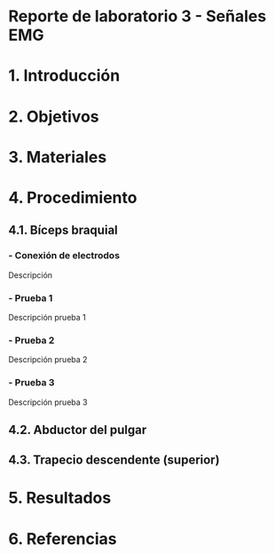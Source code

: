 # **Reporte de laboratorio 3 - Señales EMG**

# **1. Introducción**

# **2. Objetivos**

# **3. Materiales**

# **4. Procedimiento**

## **4.1. Bíceps braquial**

### **- Conexión de electrodos**
Descripción

### **- Prueba 1**
Descripción prueba 1

### **- Prueba 2**
Descripción prueba 2

### **- Prueba 3**
Descripción prueba 3

## **4.2. Abductor del pulgar**

## **4.3. Trapecio descendente (superior)**

# **5. Resultados**

# **6. Referencias**
